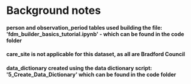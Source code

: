 # Background notes
#### person and observation_period tables used building the file: 'fdm_builder_basics_tutorial.ipynb' - which can be found in the code folder

#### care_site is not applicable for this dataset, as all are Bradford Council

#### data_dictionary created using the data dictionary script: '5_Create_Data_Dictionary' which can be found in the code folder
